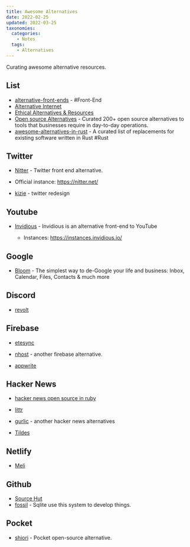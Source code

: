 ```yaml
---
title: Awesome Alternatives
date: 2022-02-25
updated: 2022-03-25
taxonomies:
  categories:
    - Notes
  tags:
    - Alternatives
---
```


Curating awesome alternative resources.

  <!-- more -->

## List

- [alternative-front-ends](https://github.com/mendel5/alternative-front-ends) - #Front-End
- [Alternative Internet](https://github.com/redecentralize/alternative-internet)
- [Ethical Alternatives & Resources](https://ethical.net/resources/)
- [Open source Alternatives](https://www.btw.so/open-source-alternatives) - Curated 200+ open source alternatives to tools that businesses require in day-to-day operations.
- [awesome-alternatives-in-rust](https://github.com/TaKO8Ki/awesome-alternatives-in-rust) - A curated list of replacements for existing software written in Rust #Rust

## Twitter

- [Nitter](https://github.com/zedeus/nitter) - Twitter front end alternative.

- Official instance: <https://nitter.net/>

- [kizie](https://kizie.co/) - twitter redesign

## Youtube

- [Invidious](https://github.com/iv-org/invidious) - Invidious is an alternative front-end to YouTube

  - Instances: <https://instances.invidious.io/>

## Google

- [Bloom](https://github.com/skerkour/bloom) - The simplest way to de-Google your life and business: Inbox, Calendar, Files, Contacts & much more

## Discord

- [revolt](https://github.com/revoltchat/revolt)

## Firebase

- [etesync](https://github.com/etesync/server)

- [nhost](https://github.com/nhost/nhost) - another firebase alternative.

- [appwrite](https://github.com/appwrite/appwrite)

## Hacker News

- [hacker news open source in ruby](hhttps://github.com/lobsters/lobsters)

- [littr](https://github.com/mariusor/go-littr)

- [gurlic](https://gurlic.com/) - another hacker news alternatives

- [Tildes](https://gitlab.com/tildes/tildes)

## Netlify

- [Meli](https://github.com/getmeli/meli)

## Github

- [Source Hut](https://sourcehut.org/)
- [fossil](https://fossil-scm.org/home/doc/trunk/www/index.wiki) - Sqlite use this system to develop things.

## Pocket

- [shiori](https://github.com/go-shiori/shiori) - Pocket open-source alternative.
